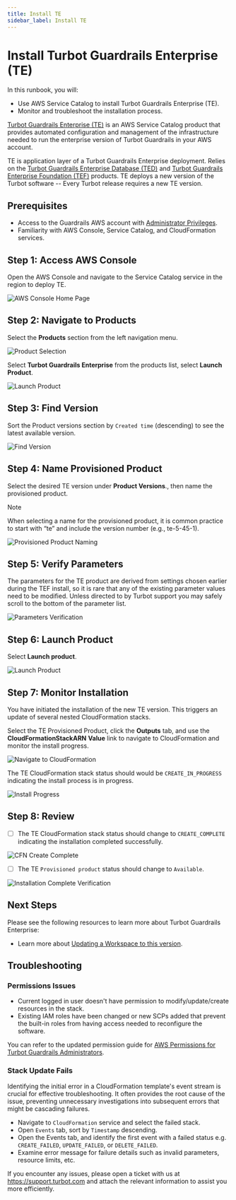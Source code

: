 ```yaml
---
title: Install TE
sidebar_label: Install TE
---
```


# Install Turbot Guardrails Enterprise (TE)

In this runbook, you will:
- Use AWS Service Catalog to install Turbot Guardrails Enterprise (TE).
- Monitor and troubleshoot the installation process.

[Turbot Guardrails Enterprise (TE)](/guardrails/docs/reference/glossary#turbot-guardrails-enterprise-te) is an AWS Service Catalog product that provides automated configuration and management of the infrastructure needed to run the enterprise version of Turbot Guardrails in your AWS account.

TE is application layer of a Turbot Guardrails Enterprise deployment. Relies on the [Turbot Guardrails Enterprise Database (TED)](/guardrails/docs/reference/glossary#turbot-guardrails-enterprise-database-ted) and [Turbot Guardrails Enterprise Foundation (TEF)](/guardrails/docs/reference/glossary#turbot-guardrails-enterprise-foundation-tef) products. TE deploys a new version of the Turbot software -- Every Turbot release requires a new TE version.

## Prerequisites

- Access to the Guardrails AWS account with [Administrator Privileges](/guardrails/docs/enterprise/FAQ/admin-permissions).
- Familiarity with AWS Console, Service Catalog, and CloudFormation services.

## Step 1: Access AWS Console

Open the AWS Console and navigate to the Service Catalog service in the region to deploy TE.

![AWS Console Home Page](/images/docs/guardrails/runbooks/enterprise-install/install-te/install-te-aws-console.png)

## Step 2: Navigate to Products

Select the **Products** section from the left navigation menu.

![Product Selection](/images/docs/guardrails/runbooks/enterprise-install/install-te/install-te-product-selection.png)

Select **Turbot Guardrails Enterprise** from the products list, select **Launch Product**.

![Launch Product](/images/docs/guardrails/runbooks/enterprise-install/install-te/install-te-launch-product.png)

## Step 3: Find Version

Sort the Product versions section by `Created time` (descending) to see the latest available version.

![Find Version](/images/docs/guardrails/runbooks/enterprise-install/install-te/install-te-find-versions.png)

## Step 4: Name Provisioned Product

Select the desired TE version under **Product Versions**., then name the provisioned product.

> [!NOTE]
> When selecting a name for the provisioned product, it is common practice to start with “te” and include the version number (e.g., te-5-45-1).

![Provisioned Product Naming](/images/docs/guardrails/runbooks/enterprise-install/install-te/install-te-product-naming.png)

## Step 5: Verify Parameters

The parameters for the TE product are derived from settings chosen earlier during the TEF install, so it is rare that any of the existing parameter values need to be modified. Unless directed to by Turbot support you may safely scroll to the bottom of the parameter list.

![Parameters Verification](/images/docs/guardrails/runbooks/enterprise-install/install-te/install-te-parameters-verification.png)

## Step 6: Launch Product

Select **Launch product**.

![Launch Product](/images/docs/guardrails/runbooks/enterprise-install/install-te/install-te-launch.png)

## Step 7: Monitor Installation

You have initiated the installation of the new TE version. This triggers an update of several nested CloudFormation stacks.

Select the TE Provisioned Product, click the **Outputs** tab, and use the **CloudFormationStackARN** **Value** link to navigate to CloudFormation and monitor the install progress.

![Navigate to CloudFormation](/images/docs/guardrails/runbooks/enterprise-install/install-te/install-te-navigate-cfn.png)

The TE CloudFormation stack status should would be `CREATE_IN_PROGRESS` indicating the install process is in progress.

![Install Progress](/images/docs/guardrails/runbooks/enterprise-install/install-te/install-te-install-cfn-progress.png)

## Step 8: Review

- [ ] The TE CloudFormation stack status should change to `CREATE_COMPLETE` indicating the installation completed successfully.

![CFN Create Complete](/images/docs/guardrails/runbooks/enterprise-install/install-te/install-te-cfn-create-complete.png)

- [ ] The TE `Provisioned product` status should change to `Available`.

![Installation Complete Verification](/images/docs/guardrails/runbooks/enterprise-install/install-te/install-te-install-complete-status.png)

## Next Steps

Please see the following resources to learn more about Turbot Guardrails Enterprise:

- Learn more about [Updating a Workspace to this version](/guardrails/docs/enterprise/updating-stacks/update-workspace#updating-the-workspace).

## Troubleshooting

### Permissions Issues

- Current logged in user doesn't have permission to modify/update/create resources in the stack.
- Existing IAM roles have been changed or new SCPs added that prevent the built-in roles from having access needed to reconfigure the software.

You can refer to the updated  permission guide for [AWS Permissions for Turbot Guardrails Administrators](/guardrails/docs/enterprise/FAQ/admin-permissions#aws-permissions-for-turbot-guardrails-administrators).

### Stack Update Fails

Identifying the initial error in a CloudFormation template's event stream is crucial for effective troubleshooting. It often provides the root cause of the issue, preventing unnecessary investigations into subsequent errors that might be cascading failures.

- Navigate to `CloudFormation` service and select the failed stack.
- Open `Events` tab, sort by `Timestamp` descending.
- Open the Events tab, and identify the first event with a failed status e.g. `CREATE_FAILED`, `UPDATE_FAILED`, or `DELETE_FAILED`.
- Examine error message for failure details such as invalid parameters, resource limits, etc.

If you encounter any issues, please open a ticket with us at https://support.turbot.com and attach the relevant information to assist you more efficiently.